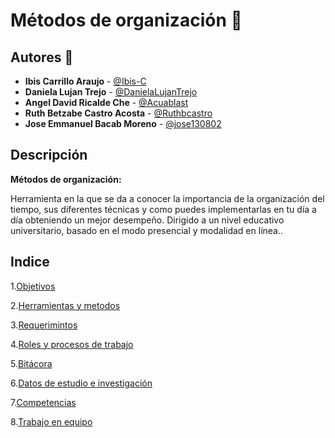 

# Métodos de organización :notebook:

## Autores :pencil:
* **Ibis Carrillo Araujo** - [@Ibis-C](https://github.com/Ibis-C "@Ibis-C")
* **Daniela Lujan Trejo** - [@DanielaLujanTrejo](https://github.com/DanielaLujanTrejo "@DanielaLujanTrejo") 
* **Angel David Ricalde Che** - [@Acuablast](https://github.com/Acuablast "@JAcuablast")
* **Ruth Betzabe Castro Acosta** - [@Ruthbcastro](https://github.com/Ruthbcastro "@Ruthbcastro")
* **Jose Emmanuel Bacab Moreno** - [@jose130802](https://github.com/jose130802 "jose130802")
## Descripción
**Métodos de organización:**

Herramienta en la que se da a conocer la importancia de la organización del tiempo, sus diferentes técnicas y como puedes implementarlas en tu día a día obteniendo un mejor desempeño. Dirigido a un nivel educativo universitario, basado en el modo presencial y modalidad en línea..

## Indice

1.[Objetivos](https://github.com/Ibis-C/Metodos-de-organizaci-n/blob/Daniela-Lujan/Documentacion/1.%20Objetivos.md#objetivos "Objetivos")


2.[Herramientas y metodos](https://github.com/Ibis-C/Metodos-de-organizaci-n/blob/Daniela-Lujan/Documentacion/2.%20Herramientas%20y%20métodos.md#herramientas-y-métodos "Herramientas de usuario")


3.[Requerimintos](https://github.com/Ibis-C/Metodos-de-organizaci-n/blob/Daniela-Lujan/Documentacion/3.%20Requerimientos.md#requerimientos "Requerimentos")

4.[Roles y procesos de trabajo](https://github.com/Ibis-C/Metodos-de-organizaci-n/blob/Daniela-Lujan/Documentacion/4.%20Roles%20y%20proceso%20de%20trabajo.md#proceso-de-trabajo "Casos de uso")

5.[Bitácora](https://github.com/Ibis-C/Metodos-de-organizaci-n/blob/Daniela-Lujan/Documentacion/5.%20bitácora.md#bitácora "Herramientas e investigación")

6.[Datos de estudio e investigación](https://github.com/Ibis-C/Metodos-de-organizaci-n/blob/Daniela-Lujan/Documentacion/6.%20Datos%20de%20estudio%20e%20Investigacion.md#datos-de-estudio-e-investigación "Datos de estudio e investigación")

7.[Competencias](https://github.com/Ibis-C/Metodos-de-organizaci-n/blob/Daniela-Lujan/Documentacion/7.%20Competencias%20.md#competencias "Competencias")

8.[Trabajo en equipo](https://github.com/Ibis-C/Metodos-de-organizaci-n/blob/Daniela-Lujan/Documentacion/8.%20Trabajo%20en%20equipo.md#trabajo-en-equipo "Trabajo en equipo")





